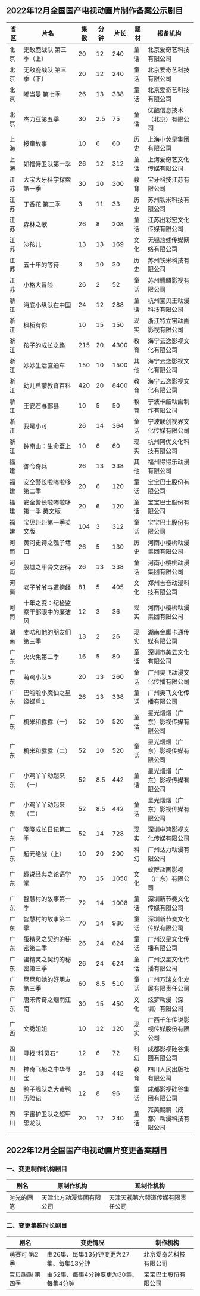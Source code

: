 ## 2022年12月全国国产电视动画片制作备案公示剧目
 省区 | 片名 | 集数 | 分钟 | 片长 | 题材 | 报备机构 
---|---|---|---|---|---|---
 北京 | 无敌鹿战队 第三季（上） | 20 | 12 | 240 | 童话 | 北京爱奇艺科技有限公司 
 北京 | 无敌鹿战队 第三季（下） | 20 | 12 | 240 | 童话 | 北京爱奇艺科技有限公司 
 北京 | 嘟当曼 第七季 | 26 | 13 | 338 | 童话 | 北京爱奇艺科技有限公司 
 北京 | 杰力豆第五季 | 30 | 2.5 | 75 | 童话 | 优酷信息技术（北京）有限公司 
 上海 | 报童故事 | 10 | 6 | 60 | 历史 | 上海小荧星集团有限公司 
 上海 | 如福侍卫队第一季 | 26 | 12 | 312 | 童话 | 上海爱奇艺文化传媒有限公司 
 江苏 | 大宝大牙科学探索 第一季 | 30 | 10 | 300 | 教育 | 宝牙科技江苏有限公司 
 江苏 | 丁香花 第二季 | 3 | 11 | 33 | 历史 | 苏州铁米科技有限公司 
 江苏 | 森林之歌 | 26 | 8 | 208 | 童话 | 江苏出彩宏文化传媒有限公司 
 江苏 | 沙孩儿 | 13 | 13 | 169 | 文化 | 无锡热线传媒网络有限公司 
 江苏 | 五十年的等待 | 3 | 10 | 30 | 历史 | 苏州铁米科技有限公司 
 江苏 | 小格大冒险 | 26 | 2 | 52 | 童话 | 苏州腾麟影视有限公司 
 浙江 | 海底小纵队在中国 | 24 | 12 | 288 | 童话 | 杭州宝贝王动漫科技有限公司 
 浙江 | 枫桥有你 | 10 | 15 | 150 | 现实 | 浙江特立宙动画影视有限公司 
 浙江 | 孩子的成长之路 | 215 | 20 | 4300 | 教育 | 海宁云逸影视文化有限公司 
 浙江 | 妙妙生活直通车 | 150 | 10 | 1500 | 其他 | 海宁云逸影视文化有限公司 
 浙江 | 幼儿启蒙教育百科 | 420 | 20 | 8400 | 教育 | 海宁云逸影视文化有限公司 
 浙江 | 王安石与鄞县 | 10 | 5 | 50 | 教育 | 宁波卡酷动画制作有限公司 
 浙江 | 我是小可 | 26 | 14 | 364 | 童话 | 宁波联创视界文化传媒有限公司 
 浙江 | 钟南山：生命至上 | 10 | 6 | 60 | 现实 | 杭州阿优文化科技有限公司 
 福建 | 御令奇兵 | 26 | 13 | 338 | 其他 | 福州得得乐动漫有限公司 
 福建 | 安全警长啦咘啦哆 第二季 | 20 | 6 | 120 | 童话 | 宝宝巴士股份有限公司 
 福建 | 安全警长啦咘啦哆第一季 英文版 | 20 | 6 | 120 | 童话 | 宝宝巴士股份有限公司 
 福建 | 宝贝赳赳第一季英文版 | 104 | 3 | 312 | 童话 | 宝宝巴士股份有限公司 
 河南 | 黄河史诗之瓠子堵口 | 26 | 5 | 130 | 历史 | 河南小樱桃动漫集团有限公司 
 河南 | 殷墟之甲骨文密码 | 26 | 13 | 338 | 童话 | 河南小樱桃动漫集团有限公司 
 河南 | 老子爷爷与道德经 | 81 | 5 | 405 | 文化 | 郑州吉音动漫科技有限公司 
 河南 | 十年之变：纪检监察干部眼中的廉洁风 | 12 | 3 | 36 | 现实 | 河南小樱桃动漫集团有限公司 
 湖南 | 麦咭和他的朋友们第三季 | 13 | 2 | 26 | 现实 | 湖南金鹰卡通传媒有限公司 
 广东 | 火火兔第二季 | 16 | 5 | 80 | 童话 | 深圳市美云文化有限公司 
 广东 | 萌鸡小队5 | 20 | 13 | 260 | 童话 | 广州奥飞动漫文化传播有限公司 
 广东 | 巴啦啦小魔仙之星缘蝶启1 | 26 | 13 | 338 | 童话 | 广州奥飞文化传播有限公司 
 广东 | 机米和露露（一） | 52 | 10 | 520 | 童话 | 星光熠熠（广东）影视传媒有限公司 
 广东 | 机米和露露（二） | 52 | 10 | 520 | 童话 | 星光熠熠（广东）影视传媒有限公司 
 广东 | 小鸡丫丫动起来（一） | 52 | 8.5 | 442 | 童话 | 星光熠熠（广东）影视传媒有限公司 
 广东 | 小鸡丫丫动起来（二） | 52 | 8.5 | 442 | 童话 | 星光熠熠（广东）影视传媒有限公司 
 广东 | 晓晓成长日记第二季 | 52 | 14 | 728 | 现实 | 深圳中鸿影视文化传媒有限公司 
 广东 | 超元绝战（上） | 10 | 20 | 200 | 科幻 | 广州达力动漫有限公司 
 广东 | 趣说经典之论语学堂 | 70 | 15 | 1050 | 文化 | 蚁群动画影视（广东）有限公司 
 广东 | 智慧村的故事第一季 | 72 | 14 | 1008 | 童话 | 深圳新节奏文化传媒有限公司 
 广东 | 智慧村的故事第二季 | 70 | 14 | 980 | 童话 | 深圳新节奏文化传媒有限公司 
 广东 | 蛋精灵之契约的秘密第二季 | 26 | 24 | 624 | 童话 | 广州汉星文化传播有限公司 
 广东 | 蛋精灵之契约的秘密第三季 | 26 | 24 | 624 | 童话 | 广州汉星文化传播有限公司 
 广东 | 尼尼和她的好朋友第三季 | 60 | 8.5 | 510 | 童话 | 广州万瑞文化发展有限责任公司 
 广东 | 唐宋传奇之烟雨江南 | 30 | 15 | 450 | 文化 | 炫梦动漫（深圳）有限公司 
 广西 | 文秀姐姐 | 10 | 12 | 120 | 现实 | 广西千年传说影视传媒股份有限公司 
 四川 | 寻找“科灵石” | 12 | 6 | 72 | 科幻 | 成都影视硅谷集团有限公司 
 四川 | 神奇飞船之中华寻宝 | 34 | 13 | 442 | 教育 | 四川人民出版社有限公司 
 四川 | 鸭子舰队之大黄鸭历险记 | 12 | 8 | 96 | 童话 | 成都影视硅谷集团有限公司 
 四川 | 宇宙护卫队之超甲恐龙队 | 20 | 12 | 240 | 童话 | 完美鲲鹏（成都）动漫科技有限公司 

## 2022年12月全国国产电视动画片变更备案剧目
### 一、变更制作机构剧目
 剧名 | 原制作机构 | 现制作机构 
---|---|---
 时光的画笔 | 天津北方动漫集团有限公司 | 天津天视第六频道传媒有限责任公司 

### 二、变更集数时长剧目
 剧名 | 变更情况 | 制作机构 
---|---|---
 萌赛可 第2季 | 由26集、每集13分钟变更为27集、每集13分钟 | 北京爱奇艺科技有限公司 
 宝贝赳赳 第四季 | 由52集、每集4分钟变更为30集、每集4分钟 | 宝宝巴士股份有限公司 
